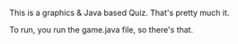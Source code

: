 This is a graphics & Java based Quiz. That's pretty much it.


To run, you run the game.java file, so there's that.
